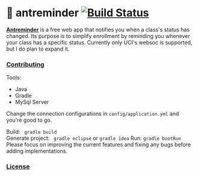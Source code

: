 # :ant: antreminder [![Build Status](https://travis-ci.org/tolusalako/antreminder.svg?branch=master)](https://travis-ci.org/tolusalako/antreminder)
 [__Antreminder__](antreminder.csthings.net) is a free web app that notifies you when a class's status has changed. Its purpose is to simplify enrollment by reminding you whenever your class has a specific status. Currently only UCI's websoc is supported, but I do plan to expand it.

### [Contributing]()
Tools:
* Java
* Gradle
* MySql Server

Change the connection configurations in `config/application.yml` and you're good to go.

Build: ``` gradle build```   
Generate project: ``` gradle eclipse``` or ``` gradle idea ```
Run: ``` gradle bootRun ```
Please focus on improving the current features and fixing any bugs before adding implementations.

### [License](https://github.com/tolusalako/antreminder/blob/master/LICENSE.md)
